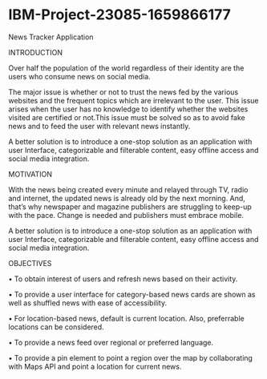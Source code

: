 # IBM-Project-23085-1659866177
News Tracker Application

 INTRODUCTION
 
Over half the population of the world regardless of their identity are the users who consume news on social media.

The major issue is whether or not to trust the news fed by the various websites and the frequent topics which are irrelevant to the user. This issue arises when the user has no knowledge to identify whether the websites visited are certified or not.This issue must be solved so as to avoid fake news and to feed the user with relevant news instantly.

A better solution is to introduce a one-stop solution as an application with user Interface, categorizable and filterable content, easy offline access and social media integration.


 MOTIVATION
 
With the news being created every minute and relayed through TV, radio and internet, the updated news is already old by the next morning. And, that’s why newspaper and magazine publishers are struggling to keep-up with the pace. Change is needed and publishers must embrace mobile.

A better solution is to introduce a one-stop solution as an application with user Interface, categorizable and filterable content, easy offline access and social media integration.


 OBJECTIVES
 
•	To obtain interest of users and refresh news based on their activity.

•	To provide a user interface for category-based news cards are shown as well as shuffled news with ease of accessibility.

•	For location-based news, default is current location. Also, preferrable locations can be considered.

•	To provide a news feed over regional or preferred language.

•	To provide a pin element to point a region over the map by collaborating with Maps API and point a location for current news.

